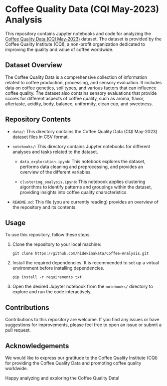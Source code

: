 # Coffee Quality Data (CQI May-2023) Analysis

This repository contains Jupyter notebooks and code for analyzing the [Coffee Quality Data (CQI May-2023)](www.kaggle.com/datasets/fatihb/coffee-quality-data-cqi)  dataset. The dataset is provided by the Coffee Quality Institute (CQI), a non-profit organization dedicated to improving the quality and value of coffee worldwide.

## Dataset Overview

The Coffee Quality Data is a comprehensive collection of information related to coffee production, processing, and sensory evaluation. It includes data on coffee genetics, soil types, and various factors that can influence coffee quality. The dataset also contains sensory evaluations that provide scores for different aspects of coffee quality, such as aroma, flavor, aftertaste, acidity, body, balance, uniformity, clean cup, and sweetness.

## Repository Contents

- `data/`: This directory contains the Coffee Quality Data (CQI May-2023) dataset files in CSV format.

- `notebooks/`: This directory contains Jupyter notebooks for different analyses and tasks related to the dataset.

  - `data_exploration.ipynb`: This notebook explores the dataset, performs data cleaning and preprocessing, and provides an overview of the different variables.

  - `clustering_analysis.ipynb`: This notebook applies clustering algorithms to identify patterns and groupings within the dataset, providing insights into coffee quality characteristics.

- `README.md`: This file (you are currently reading) provides an overview of the repository and its contents.

## Usage

To use this repository, follow these steps:

1. Clone the repository to your local machine:

   ```
   git clone https://github.com/hidekinakata/Coffee-Analysis.git
   ```

2. Install the required dependencies. It is recommended to set up a virtual environment before installing dependencies.

   ```
   pip install -r requirements.txt
   ```

3. Open the desired Jupyter notebook from the `notebooks/` directory to explore and run the code interactively.

## Contributions

Contributions to this repository are welcome. If you find any issues or have suggestions for improvements, please feel free to open an issue or submit a pull request.

## Acknowledgements

We would like to express our gratitude to the Coffee Quality Institute (CQI) for providing the Coffee Quality Data and promoting coffee quality worldwide.

Happy analyzing and exploring the Coffee Quality Data!
